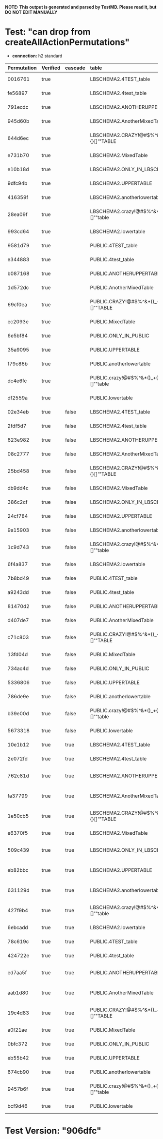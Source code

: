 **NOTE: This output is generated and parsed by TestMD. Please read it, but DO NOT EDIT MANUALLY**

# Test: "can drop from createAllActionPermutations" #

- **connection:** h2 standard

| Permutation | Verified | cascade | table                                   | OPERATIONS
| :---------- | :------- | :------ | :-------------------------------------- | :------
| 0016761     | true     |         | LBSCHEMA2.4TEST_table                   | **plan**: DROP TABLE "LBSCHEMA2"."4TEST_table"
| fe56897     | true     |         | LBSCHEMA2.4test_table                   | **plan**: DROP TABLE "LBSCHEMA2"."4test_table"
| 791ecdc     | true     |         | LBSCHEMA2.ANOTHERUPPERTABLE             | **plan**: DROP TABLE "LBSCHEMA2"."ANOTHERUPPERTABLE"
| 945d60b     | true     |         | LBSCHEMA2.AnotherMixedTable             | **plan**: DROP TABLE "LBSCHEMA2"."AnotherMixedTable"
| 644d6ec     | true     |         | LBSCHEMA2.CRAZY!@#\$%^&*()_+{}[]'"TABLE | **plan**: DROP TABLE "LBSCHEMA2"."CRAZY!@#\$%^&*()_+{}[]'""TABLE"
| e731b70     | true     |         | LBSCHEMA2.MixedTable                    | **plan**: DROP TABLE "LBSCHEMA2"."MixedTable"
| e10b18d     | true     |         | LBSCHEMA2.ONLY_IN_LBSCHEMA2             | **plan**: DROP TABLE "LBSCHEMA2"."ONLY_IN_LBSCHEMA2"
| 9dfc94b     | true     |         | LBSCHEMA2.UPPERTABLE                    | **plan**: DROP TABLE "LBSCHEMA2"."UPPERTABLE"
| 416359f     | true     |         | LBSCHEMA2.anotherlowertable             | **plan**: DROP TABLE "LBSCHEMA2"."anotherlowertable"
| 28ea09f     | true     |         | LBSCHEMA2.crazy!@#\$%^&*()_+{}[]'"table | **plan**: DROP TABLE "LBSCHEMA2"."crazy!@#\$%^&*()_+{}[]'""table"
| 993cd64     | true     |         | LBSCHEMA2.lowertable                    | **plan**: DROP TABLE "LBSCHEMA2"."lowertable"
| 9581d79     | true     |         | PUBLIC.4TEST_table                      | **plan**: DROP TABLE "PUBLIC"."4TEST_table"
| e344883     | true     |         | PUBLIC.4test_table                      | **plan**: DROP TABLE "PUBLIC"."4test_table"
| b087168     | true     |         | PUBLIC.ANOTHERUPPERTABLE                | **plan**: DROP TABLE "PUBLIC"."ANOTHERUPPERTABLE"
| 1d572dc     | true     |         | PUBLIC.AnotherMixedTable                | **plan**: DROP TABLE "PUBLIC"."AnotherMixedTable"
| 69cf0ea     | true     |         | PUBLIC.CRAZY!@#\$%^&*()_+{}[]'"TABLE    | **plan**: DROP TABLE "PUBLIC"."CRAZY!@#\$%^&*()_+{}[]'""TABLE"
| ec2093e     | true     |         | PUBLIC.MixedTable                       | **plan**: DROP TABLE "PUBLIC"."MixedTable"
| 6e5bf84     | true     |         | PUBLIC.ONLY_IN_PUBLIC                   | **plan**: DROP TABLE "PUBLIC"."ONLY_IN_PUBLIC"
| 35a9095     | true     |         | PUBLIC.UPPERTABLE                       | **plan**: DROP TABLE "PUBLIC"."UPPERTABLE"
| f79c86b     | true     |         | PUBLIC.anotherlowertable                | **plan**: DROP TABLE "PUBLIC"."anotherlowertable"
| dc4e6fc     | true     |         | PUBLIC.crazy!@#\$%^&*()_+{}[]'"table    | **plan**: DROP TABLE "PUBLIC"."crazy!@#\$%^&*()_+{}[]'""table"
| df2559a     | true     |         | PUBLIC.lowertable                       | **plan**: DROP TABLE "PUBLIC"."lowertable"
| 02e34eb     | true     | false   | LBSCHEMA2.4TEST_table                   | **plan**: DROP TABLE "LBSCHEMA2"."4TEST_table"
| 2fdf5d7     | true     | false   | LBSCHEMA2.4test_table                   | **plan**: DROP TABLE "LBSCHEMA2"."4test_table"
| 623e982     | true     | false   | LBSCHEMA2.ANOTHERUPPERTABLE             | **plan**: DROP TABLE "LBSCHEMA2"."ANOTHERUPPERTABLE"
| 08c2777     | true     | false   | LBSCHEMA2.AnotherMixedTable             | **plan**: DROP TABLE "LBSCHEMA2"."AnotherMixedTable"
| 25bd458     | true     | false   | LBSCHEMA2.CRAZY!@#\$%^&*()_+{}[]'"TABLE | **plan**: DROP TABLE "LBSCHEMA2"."CRAZY!@#\$%^&*()_+{}[]'""TABLE"
| db9dd4c     | true     | false   | LBSCHEMA2.MixedTable                    | **plan**: DROP TABLE "LBSCHEMA2"."MixedTable"
| 386c2cf     | true     | false   | LBSCHEMA2.ONLY_IN_LBSCHEMA2             | **plan**: DROP TABLE "LBSCHEMA2"."ONLY_IN_LBSCHEMA2"
| 24cf784     | true     | false   | LBSCHEMA2.UPPERTABLE                    | **plan**: DROP TABLE "LBSCHEMA2"."UPPERTABLE"
| 9a15903     | true     | false   | LBSCHEMA2.anotherlowertable             | **plan**: DROP TABLE "LBSCHEMA2"."anotherlowertable"
| 1c9d743     | true     | false   | LBSCHEMA2.crazy!@#\$%^&*()_+{}[]'"table | **plan**: DROP TABLE "LBSCHEMA2"."crazy!@#\$%^&*()_+{}[]'""table"
| 6f4a837     | true     | false   | LBSCHEMA2.lowertable                    | **plan**: DROP TABLE "LBSCHEMA2"."lowertable"
| 7b8bd49     | true     | false   | PUBLIC.4TEST_table                      | **plan**: DROP TABLE "PUBLIC"."4TEST_table"
| a9243dd     | true     | false   | PUBLIC.4test_table                      | **plan**: DROP TABLE "PUBLIC"."4test_table"
| 81470d2     | true     | false   | PUBLIC.ANOTHERUPPERTABLE                | **plan**: DROP TABLE "PUBLIC"."ANOTHERUPPERTABLE"
| d407de7     | true     | false   | PUBLIC.AnotherMixedTable                | **plan**: DROP TABLE "PUBLIC"."AnotherMixedTable"
| c71c803     | true     | false   | PUBLIC.CRAZY!@#\$%^&*()_+{}[]'"TABLE    | **plan**: DROP TABLE "PUBLIC"."CRAZY!@#\$%^&*()_+{}[]'""TABLE"
| 13fd04d     | true     | false   | PUBLIC.MixedTable                       | **plan**: DROP TABLE "PUBLIC"."MixedTable"
| 734ac4d     | true     | false   | PUBLIC.ONLY_IN_PUBLIC                   | **plan**: DROP TABLE "PUBLIC"."ONLY_IN_PUBLIC"
| 5336806     | true     | false   | PUBLIC.UPPERTABLE                       | **plan**: DROP TABLE "PUBLIC"."UPPERTABLE"
| 786de9e     | true     | false   | PUBLIC.anotherlowertable                | **plan**: DROP TABLE "PUBLIC"."anotherlowertable"
| b39e00d     | true     | false   | PUBLIC.crazy!@#\$%^&*()_+{}[]'"table    | **plan**: DROP TABLE "PUBLIC"."crazy!@#\$%^&*()_+{}[]'""table"
| 5673318     | true     | false   | PUBLIC.lowertable                       | **plan**: DROP TABLE "PUBLIC"."lowertable"
| 10e1b12     | true     | true    | LBSCHEMA2.4TEST_table                   | **plan**: DROP TABLE "LBSCHEMA2"."4TEST_table" CASCADE
| 2e072fd     | true     | true    | LBSCHEMA2.4test_table                   | **plan**: DROP TABLE "LBSCHEMA2"."4test_table" CASCADE
| 762c81d     | true     | true    | LBSCHEMA2.ANOTHERUPPERTABLE             | **plan**: DROP TABLE "LBSCHEMA2"."ANOTHERUPPERTABLE" CASCADE
| fa37799     | true     | true    | LBSCHEMA2.AnotherMixedTable             | **plan**: DROP TABLE "LBSCHEMA2"."AnotherMixedTable" CASCADE
| 1e50cb5     | true     | true    | LBSCHEMA2.CRAZY!@#\$%^&*()_+{}[]'"TABLE | **plan**: DROP TABLE "LBSCHEMA2"."CRAZY!@#\$%^&*()_+{}[]'""TABLE" CASCADE
| e6370f5     | true     | true    | LBSCHEMA2.MixedTable                    | **plan**: DROP TABLE "LBSCHEMA2"."MixedTable" CASCADE
| 509c439     | true     | true    | LBSCHEMA2.ONLY_IN_LBSCHEMA2             | **plan**: DROP TABLE "LBSCHEMA2"."ONLY_IN_LBSCHEMA2" CASCADE
| eb82bbc     | true     | true    | LBSCHEMA2.UPPERTABLE                    | **plan**: DROP TABLE "LBSCHEMA2"."UPPERTABLE" CASCADE
| 631129d     | true     | true    | LBSCHEMA2.anotherlowertable             | **plan**: DROP TABLE "LBSCHEMA2"."anotherlowertable" CASCADE
| 427f9b4     | true     | true    | LBSCHEMA2.crazy!@#\$%^&*()_+{}[]'"table | **plan**: DROP TABLE "LBSCHEMA2"."crazy!@#\$%^&*()_+{}[]'""table" CASCADE
| 6ebcadd     | true     | true    | LBSCHEMA2.lowertable                    | **plan**: DROP TABLE "LBSCHEMA2"."lowertable" CASCADE
| 78c619c     | true     | true    | PUBLIC.4TEST_table                      | **plan**: DROP TABLE "PUBLIC"."4TEST_table" CASCADE
| 424722e     | true     | true    | PUBLIC.4test_table                      | **plan**: DROP TABLE "PUBLIC"."4test_table" CASCADE
| ed7aa5f     | true     | true    | PUBLIC.ANOTHERUPPERTABLE                | **plan**: DROP TABLE "PUBLIC"."ANOTHERUPPERTABLE" CASCADE
| aab1d80     | true     | true    | PUBLIC.AnotherMixedTable                | **plan**: DROP TABLE "PUBLIC"."AnotherMixedTable" CASCADE
| 19c4d83     | true     | true    | PUBLIC.CRAZY!@#\$%^&*()_+{}[]'"TABLE    | **plan**: DROP TABLE "PUBLIC"."CRAZY!@#\$%^&*()_+{}[]'""TABLE" CASCADE
| a0f21ae     | true     | true    | PUBLIC.MixedTable                       | **plan**: DROP TABLE "PUBLIC"."MixedTable" CASCADE
| 0bfc372     | true     | true    | PUBLIC.ONLY_IN_PUBLIC                   | **plan**: DROP TABLE "PUBLIC"."ONLY_IN_PUBLIC" CASCADE
| eb55b42     | true     | true    | PUBLIC.UPPERTABLE                       | **plan**: DROP TABLE "PUBLIC"."UPPERTABLE" CASCADE
| 674cb90     | true     | true    | PUBLIC.anotherlowertable                | **plan**: DROP TABLE "PUBLIC"."anotherlowertable" CASCADE
| 9457b6f     | true     | true    | PUBLIC.crazy!@#\$%^&*()_+{}[]'"table    | **plan**: DROP TABLE "PUBLIC"."crazy!@#\$%^&*()_+{}[]'""table" CASCADE
| bcf9d46     | true     | true    | PUBLIC.lowertable                       | **plan**: DROP TABLE "PUBLIC"."lowertable" CASCADE

# Test Version: "906dfc" #